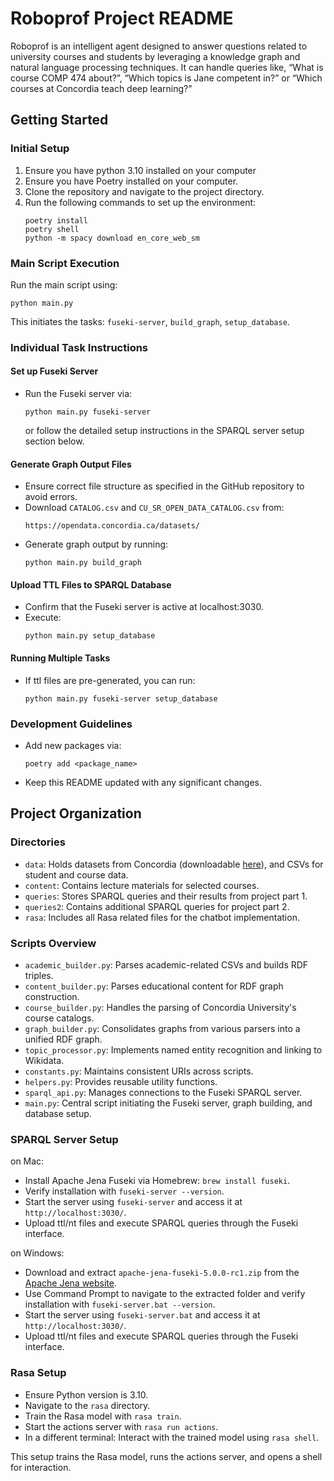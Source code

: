 # Roboprof Project README

Roboprof is an intelligent agent designed to answer questions related to university courses and students by leveraging a knowledge graph and natural language processing techniques. It can handle queries like, “What is course COMP 474 about?”, “Which topics is Jane competent in?” or “Which courses at Concordia teach deep learning?”

## Getting Started

### Initial Setup
1. Ensure you have python 3.10 installed on your computer
2. Ensure you have Poetry installed on your computer.
3. Clone the repository and navigate to the project directory.
4. Run the following commands to set up the environment:
   ```
   poetry install
   poetry shell
   python -m spacy download en_core_web_sm
   ```

### Main Script Execution
Run the main script using:
```
python main.py
```
This initiates the tasks: `fuseki-server`, `build_graph`, `setup_database`.

### Individual Task Instructions

#### Set up Fuseki Server
- Run the Fuseki server via:
  ```
  python main.py fuseki-server
  ```
  or follow the detailed setup instructions in the SPARQL server setup section below.

#### Generate Graph Output Files
- Ensure correct file structure as specified in the GitHub repository to avoid errors.
- Download `CATALOG.csv` and `CU_SR_OPEN_DATA_CATALOG.csv` from:
  ```
  https://opendata.concordia.ca/datasets/
  ```
- Generate graph output by running:
  ```
  python main.py build_graph
  ```

#### Upload TTL Files to SPARQL Database
- Confirm that the Fuseki server is active at localhost:3030.
- Execute:
  ```
  python main.py setup_database
  ```

#### Running Multiple Tasks
- If ttl files are pre-generated, you can run:
  ```
  python main.py fuseki-server setup_database
  ```

### Development Guidelines
- Add new packages via:
  ```
  poetry add <package_name>
  ```
- Keep this README updated with any significant changes.

## Project Organization

### Directories
- `data`: Holds datasets from Concordia (downloadable [here](https://opendata.concordia.ca/datasets/)), and CSVs for student and course data.
- `content`: Contains lecture materials for selected courses.
- `queries`: Stores SPARQL queries and their results from project part 1.
- `queries2`: Contains additional SPARQL queries for project part 2.
- `rasa`: Includes all Rasa related files for the chatbot implementation.

### Scripts Overview
- `academic_builder.py`: Parses academic-related CSVs and builds RDF triples.
- `content_builder.py`: Parses educational content for RDF graph construction.
- `course_builder.py`: Handles the parsing of Concordia University's course catalogs.
- `graph_builder.py`: Consolidates graphs from various parsers into a unified RDF graph.
- `topic_processor.py`: Implements named entity recognition and linking to Wikidata.
- `constants.py`: Maintains consistent URIs across scripts.
- `helpers.py`: Provides reusable utility functions.
- `sparql_api.py`: Manages connections to the Fuseki SPARQL server.
- `main.py`: Central script initiating the Fuseki server, graph building, and database setup.

### SPARQL Server Setup
on Mac:
- Install Apache Jena Fuseki via Homebrew: `brew install fuseki`.
- Verify installation with `fuseki-server --version`.
- Start the server using `fuseki-server` and access it at `http://localhost:3030/`.
- Upload ttl/nt files and execute SPARQL queries through the Fuseki interface.

on Windows:
- Download and extract `apache-jena-fuseki-5.0.0-rc1.zip` from the [Apache Jena website](https://jena.apache.org/download/).
- Use Command Prompt to navigate to the extracted folder and verify installation with `fuseki-server.bat --version`.
- Start the server using `fuseki-server.bat` and access it at `http://localhost:3030/`.
- Upload ttl/nt files and execute SPARQL queries through the Fuseki interface.

### Rasa Setup
- Ensure Python version is 3.10.
- Navigate to the `rasa` directory.
- Train the Rasa model with `rasa train`.
- Start the actions server with `rasa run actions`.
- In a different terminal: Interact with the trained model using `rasa shell`.

This setup trains the Rasa model, runs the actions server, and opens a shell for interaction.